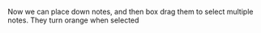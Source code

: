 Now we can place down notes, and then box drag them to select multiple notes.  They turn orange when selected